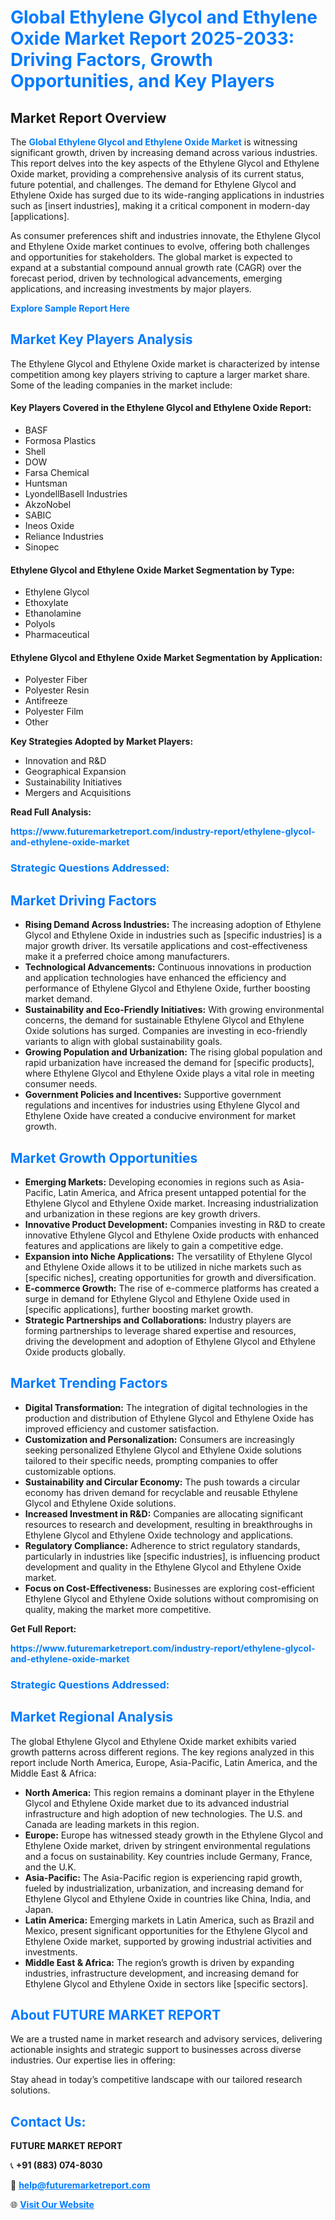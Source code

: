 <h1 style="color: #007BFF;">Global Ethylene Glycol and Ethylene Oxide Market Report 2025-2033: Driving Factors, Growth Opportunities, and Key Players</h1>

<section id="overview">
<h2>Market Report Overview</h2>
<p>The <a href="https://www.futuremarketreport.com/industry-report/ethylene-glycol-and-ethylene-oxide-market" style="color: #007BFF; text-decoration: none;"><strong>Global Ethylene Glycol and Ethylene Oxide Market</strong></a> is witnessing significant growth, driven by increasing demand across various industries. This report delves into the key aspects of the Ethylene Glycol and Ethylene Oxide market, providing a comprehensive analysis of its current status, future potential, and challenges. The demand for Ethylene Glycol and Ethylene Oxide has surged due to its wide-ranging applications in industries such as [insert industries], making it a critical component in modern-day [applications].</p>
<p>As consumer preferences shift and industries innovate, the Ethylene Glycol and Ethylene Oxide market continues to evolve, offering both challenges and opportunities for stakeholders. The global market is expected to expand at a substantial compound annual growth rate (CAGR) over the forecast period, driven by technological advancements, emerging applications, and increasing investments by major players.</p>
</section>

<section id="overview">
<p><a href="https://www.futuremarketreport.com/request-sample/reportId=115171" style="color: #007BFF; text-decoration: none;"><strong>Explore Sample Report Here</strong></a></p>
</section>

<section id="key-players">
<h2 style="color: #007BFF;">Market Key Players Analysis</h2>
<p>The Ethylene Glycol and Ethylene Oxide market is characterized by intense competition among key players striving to capture a larger market share. Some of the leading companies in the market include:</p>
<h4>Key Players Covered in the Ethylene Glycol and Ethylene Oxide Report:</h4>
<ul><li>BASF</li><li>Formosa Plastics</li><li>Shell</li><li>DOW</li><li>Farsa Chemical</li><li>Huntsman</li><li>LyondellBasell Industries</li><li>AkzoNobel</li><li>SABIC</li><li>Ineos Oxide</li><li>Reliance Industries</li><li>Sinopec</li></ul>
<h4>Ethylene Glycol and Ethylene Oxide Market Segmentation by Type:</h4>
<ul><li>Ethylene Glycol</li><li>Ethoxylate</li><li>Ethanolamine</li><li>Polyols</li><li>Pharmaceutical</li></ul>

<h4>Ethylene Glycol and Ethylene Oxide Market Segmentation by Application:</h4>
<ul><li>Polyester Fiber</li><li>Polyester Resin</li><li>Antifreeze</li><li>Polyester Film</li><li>Other</li></ul>
<p><strong>Key Strategies Adopted by Market Players:</strong></p>
<ul>
<li>Innovation and R&D</li>
<li>Geographical Expansion</li>
<li>Sustainability Initiatives</li>
<li>Mergers and Acquisitions</li>
</ul>
</section>

<section>
<p><strong>Read Full Analysis: </strong></p><a href="https://www.futuremarketreport.com/industry-report/ethylene-glycol-and-ethylene-oxide-market" style="color: #007BFF; text-decoration: none;"><strong>https://www.futuremarketreport.com/industry-report/ethylene-glycol-and-ethylene-oxide-market</strong></a>
<h3 style="color: #007BFF;">Strategic Questions Addressed:</h3>
</section>

<section id="driving-factors">
<h2 style="color: #007BFF;">Market Driving Factors</h2>
<ul>
<li><strong>Rising Demand Across Industries:</strong> The increasing adoption of Ethylene Glycol and Ethylene Oxide in industries such as [specific industries] is a major growth driver. Its versatile applications and cost-effectiveness make it a preferred choice among manufacturers.</li>
<li><strong>Technological Advancements:</strong> Continuous innovations in production and application technologies have enhanced the efficiency and performance of Ethylene Glycol and Ethylene Oxide, further boosting market demand.</li>
<li><strong>Sustainability and Eco-Friendly Initiatives:</strong> With growing environmental concerns, the demand for sustainable Ethylene Glycol and Ethylene Oxide solutions has surged. Companies are investing in eco-friendly variants to align with global sustainability goals.</li>
<li><strong>Growing Population and Urbanization:</strong> The rising global population and rapid urbanization have increased the demand for [specific products], where Ethylene Glycol and Ethylene Oxide plays a vital role in meeting consumer needs.</li>
<li><strong>Government Policies and Incentives:</strong> Supportive government regulations and incentives for industries using Ethylene Glycol and Ethylene Oxide have created a conducive environment for market growth.</li>
</ul>
</section>

<section id="growth-opportunities">
<h2 style="color: #007BFF;">Market Growth Opportunities</h2>
<ul>
<li><strong>Emerging Markets:</strong> Developing economies in regions such as Asia-Pacific, Latin America, and Africa present untapped potential for the Ethylene Glycol and Ethylene Oxide market. Increasing industrialization and urbanization in these regions are key growth drivers.</li>
<li><strong>Innovative Product Development:</strong> Companies investing in R&D to create innovative Ethylene Glycol and Ethylene Oxide products with enhanced features and applications are likely to gain a competitive edge.</li>
<li><strong>Expansion into Niche Applications:</strong> The versatility of Ethylene Glycol and Ethylene Oxide allows it to be utilized in niche markets such as [specific niches], creating opportunities for growth and diversification.</li>
<li><strong>E-commerce Growth:</strong> The rise of e-commerce platforms has created a surge in demand for Ethylene Glycol and Ethylene Oxide used in [specific applications], further boosting market growth.</li>
<li><strong>Strategic Partnerships and Collaborations:</strong> Industry players are forming partnerships to leverage shared expertise and resources, driving the development and adoption of Ethylene Glycol and Ethylene Oxide products globally.</li>
</ul>
</section>

<section id="trending-factors">
<h2 style="color: #007BFF;">Market Trending Factors</h2>
<ul>
<li><strong>Digital Transformation:</strong> The integration of digital technologies in the production and distribution of Ethylene Glycol and Ethylene Oxide has improved efficiency and customer satisfaction.</li>
<li><strong>Customization and Personalization:</strong> Consumers are increasingly seeking personalized Ethylene Glycol and Ethylene Oxide solutions tailored to their specific needs, prompting companies to offer customizable options.</li>
<li><strong>Sustainability and Circular Economy:</strong> The push towards a circular economy has driven demand for recyclable and reusable Ethylene Glycol and Ethylene Oxide solutions.</li>
<li><strong>Increased Investment in R&D:</strong> Companies are allocating significant resources to research and development, resulting in breakthroughs in Ethylene Glycol and Ethylene Oxide technology and applications.</li>
<li><strong>Regulatory Compliance:</strong> Adherence to strict regulatory standards, particularly in industries like [specific industries], is influencing product development and quality in the Ethylene Glycol and Ethylene Oxide market.</li>
<li><strong>Focus on Cost-Effectiveness:</strong> Businesses are exploring cost-efficient Ethylene Glycol and Ethylene Oxide solutions without compromising on quality, making the market more competitive.</li>
</ul>
</section>

<section>
<p><strong>Get Full Report: </strong></p><a href="https://www.futuremarketreport.com/industry-report/ethylene-glycol-and-ethylene-oxide-market" style="color: #007BFF; text-decoration: none;"><strong>https://www.futuremarketreport.com/industry-report/ethylene-glycol-and-ethylene-oxide-market</strong></a>
<h3 style="color: #007BFF;">Strategic Questions Addressed:</h3>
</section>


<section id="regional-analysis">
<h2 style="color: #007BFF;">Market Regional Analysis</h2>
<p>The global Ethylene Glycol and Ethylene Oxide market exhibits varied growth patterns across different regions. The key regions analyzed in this report include North America, Europe, Asia-Pacific, Latin America, and the Middle East & Africa:</p>
<ul>
<li><strong>North America:</strong> This region remains a dominant player in the Ethylene Glycol and Ethylene Oxide market due to its advanced industrial infrastructure and high adoption of new technologies. The U.S. and Canada are leading markets in this region.</li>
<li><strong>Europe:</strong> Europe has witnessed steady growth in the Ethylene Glycol and Ethylene Oxide market, driven by stringent environmental regulations and a focus on sustainability. Key countries include Germany, France, and the U.K.</li>
<li><strong>Asia-Pacific:</strong> The Asia-Pacific region is experiencing rapid growth, fueled by industrialization, urbanization, and increasing demand for Ethylene Glycol and Ethylene Oxide in countries like China, India, and Japan.</li>
<li><strong>Latin America:</strong> Emerging markets in Latin America, such as Brazil and Mexico, present significant opportunities for the Ethylene Glycol and Ethylene Oxide market, supported by growing industrial activities and investments.</li>
<li><strong>Middle East & Africa:</strong> The region’s growth is driven by expanding industries, infrastructure development, and increasing demand for Ethylene Glycol and Ethylene Oxide in sectors like [specific sectors].</li>
</ul>
</section>

<footer>
<h2 style="color: #007BFF;">About FUTURE MARKET REPORT</h2>
<p>We are a trusted name in market research and advisory services, delivering actionable insights and strategic support to businesses across diverse industries. Our expertise lies in offering:</p>

<p>Stay ahead in today’s competitive landscape with our tailored research solutions.</p>

<h2 style="color: #007BFF;">Contact Us:</h2>
<p><strong>FUTURE MARKET REPORT</strong></p>
<p>📞 <strong>+91 (883) 074-8030</strong></p>
<p>📧 <strong><a href="mailto:help@futuremarketreport.com" style="color: #007BFF;">help@futuremarketreport.com</a></strong></p>
<p>🌐 <strong><a href="https://www.futuremarketreport.com/" style="color: #007BFF;">Visit Our Website</a></strong></p>
</footer>